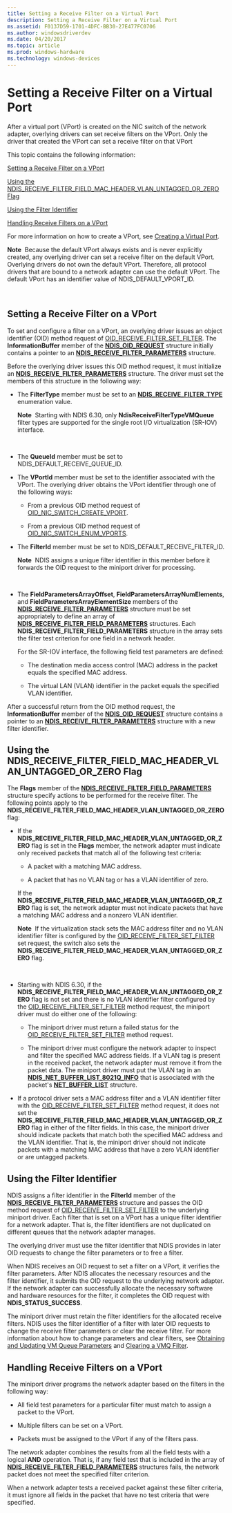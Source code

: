 ```yaml
---
title: Setting a Receive Filter on a Virtual Port
description: Setting a Receive Filter on a Virtual Port
ms.assetid: F0137D59-1701-4DFC-BB30-27E477FC0706
ms.author: windowsdriverdev
ms.date: 04/20/2017
ms.topic: article
ms.prod: windows-hardware
ms.technology: windows-devices
---
```


# Setting a Receive Filter on a Virtual Port


After a virtual port (VPort) is created on the NIC switch of the network adapter, overlying drivers can set receive filters on the VPort. Only the driver that created the VPort can set a receive filter on that VPort

This topic contains the following information:

[Setting a Receive Filter on a VPort](#set)

[Using the NDIS\_RECEIVE\_FILTER\_FIELD\_MAC\_HEADER\_VLAN\_UNTAGGED\_OR\_ZERO Flag](#flag)

[Using the Filter Identifier](#filter-id)

[Handling Receive Filters on a VPort](#handle)

For more information on how to create a VPort, see [Creating a Virtual Port](creating-a-virtual-port.md).

**Note**  Because the default VPort always exists and is never explicitly created, any overlying driver can set a receive filter on the default VPort. Overlying drivers do not own the default VPort. Therefore, all protocol drivers that are bound to a network adapter can use the default VPort. The default VPort has an identifier value of NDIS\_DEFAULT\_VPORT\_ID.

 

## <a href="" id="set"></a>Setting a Receive Filter on a VPort


To set and configure a filter on a VPort, an overlying driver issues an object identifier (OID) method request of [OID\_RECEIVE\_FILTER\_SET\_FILTER](https://msdn.microsoft.com/library/windows/hardware/ff569795). The **InformationBuffer** member of the [**NDIS\_OID\_REQUEST**](https://msdn.microsoft.com/library/windows/hardware/ff566710) structure initially contains a pointer to an [**NDIS\_RECEIVE\_FILTER\_PARAMETERS**](https://msdn.microsoft.com/library/windows/hardware/ff567181) structure.

Before the overlying driver issues this OID method request, it must initialize an [**NDIS\_RECEIVE\_FILTER\_PARAMETERS**](https://msdn.microsoft.com/library/windows/hardware/ff567181) structure. The driver must set the members of this structure in the following way:

-   The **FilterType** member must be set to an [**NDIS\_RECEIVE\_FILTER\_TYPE**](https://msdn.microsoft.com/library/windows/hardware/ff567186) enumeration value.

    **Note**  Starting with NDIS 6.30, only **NdisReceiveFilterTypeVMQueue** filter types are supported for the single root I/O virtualization (SR-IOV) interface.

     

-   The **QueueId** member must be set to NDIS\_DEFAULT\_RECEIVE\_QUEUE\_ID.

-   The **VPortId** member must be set to the identifier associated with the VPort. The overlying driver obtains the VPort identifier through one of the following ways:

    -   From a previous OID method request of [OID\_NIC\_SWITCH\_CREATE\_VPORT](https://msdn.microsoft.com/library/windows/hardware/hh451816).

    -   From a previous OID method request of [OID\_NIC\_SWITCH\_ENUM\_VPORTS](https://msdn.microsoft.com/library/windows/hardware/hh451821).

-   The **FilterId** member must be set to NDIS\_DEFAULT\_RECEIVE\_FILTER\_ID.

    **Note**  NDIS assigns a unique filter identifier in this member before it forwards the OID request to the miniport driver for processing.

     

-   The **FieldParametersArrayOffset**, **FieldParametersArrayNumElements**, and **FieldParametersArrayElementSize** members of the [**NDIS\_RECEIVE\_FILTER\_PARAMETERS**](https://msdn.microsoft.com/library/windows/hardware/ff567181) structure must be set appropriately to define an array of [**NDIS\_RECEIVE\_FILTER\_FIELD\_PARAMETERS**](https://msdn.microsoft.com/library/windows/hardware/ff567169) structures. Each **NDIS\_RECEIVE\_FILTER\_FIELD\_PARAMETERS** structure in the array sets the filter test criterion for one field in a network header.

    For the SR-IOV interface, the following field test parameters are defined:

    -   The destination media access control (MAC) address in the packet equals the specified MAC address.

    -   The virtual LAN (VLAN) identifier in the packet equals the specified VLAN identifier.

After a successful return from the OID method request, the **InformationBuffer** member of the [**NDIS\_OID\_REQUEST**](https://msdn.microsoft.com/library/windows/hardware/ff566710) structure contains a pointer to an [**NDIS\_RECEIVE\_FILTER\_PARAMETERS**](https://msdn.microsoft.com/library/windows/hardware/ff567181) structure with a new filter identifier.

## <a href="" id="flag"></a>Using the NDIS\_RECEIVE\_FILTER\_FIELD\_MAC\_HEADER\_VLAN\_UNTAGGED\_OR\_ZERO Flag


The **Flags** member of the [**NDIS\_RECEIVE\_FILTER\_FIELD\_PARAMETERS**](https://msdn.microsoft.com/library/windows/hardware/ff567169) structure specify actions to be performed for the receive filter. The following points apply to the **NDIS\_RECEIVE\_FILTER\_FIELD\_MAC\_HEADER\_VLAN\_UNTAGGED\_OR\_ZERO** flag:

-   If the **NDIS\_RECEIVE\_FILTER\_FIELD\_MAC\_HEADER\_VLAN\_UNTAGGED\_OR\_ZERO** flag is set in the **Flags** member, the network adapter must indicate only received packets that match all of the following test criteria:

    -   A packet with a matching MAC address.

    -   A packet that has no VLAN tag or has a VLAN identifier of zero.

    If the **NDIS\_RECEIVE\_FILTER\_FIELD\_MAC\_HEADER\_VLAN\_UNTAGGED\_OR\_ZERO** flag is set, the network adapter must not indicate packets that have a matching MAC address and a nonzero VLAN identifier.

    **Note**  If the virtualization stack sets the MAC address filter and no VLAN identifier filter is configured by the [OID\_RECEIVE\_FILTER\_SET\_FILTER](https://msdn.microsoft.com/library/windows/hardware/ff569795) set request, the switch also sets the **NDIS\_RECEIVE\_FILTER\_FIELD\_MAC\_HEADER\_VLAN\_UNTAGGED\_OR\_ZERO** flag.

     

-   Starting with NDIS 6.30, if the **NDIS\_RECEIVE\_FILTER\_FIELD\_MAC\_HEADER\_VLAN\_UNTAGGED\_OR\_ZERO** flag is not set and there is no VLAN identifier filter configured by the [OID\_RECEIVE\_FILTER\_SET\_FILTER](https://msdn.microsoft.com/library/windows/hardware/ff569795) method request, the miniport driver must do either one of the following:

    -   The miniport driver must return a failed status for the [OID\_RECEIVE\_FILTER\_SET\_FILTER](https://msdn.microsoft.com/library/windows/hardware/ff569795) method request.

    -   The miniport driver must configure the network adapter to inspect and filter the specified MAC address fields. If a VLAN tag is present in the received packet, the network adapter must remove it from the packet data. The miniport driver must put the VLAN tag in an [**NDIS\_NET\_BUFFER\_LIST\_8021Q\_INFO**](https://msdn.microsoft.com/library/windows/hardware/ff566565) that is associated with the packet's [**NET\_BUFFER\_LIST**](https://msdn.microsoft.com/library/windows/hardware/ff568388) structure.

-   If a protocol driver sets a MAC address filter and a VLAN identifier filter with the [OID\_RECEIVE\_FILTER\_SET\_FILTER](https://msdn.microsoft.com/library/windows/hardware/ff569795) method request, it does not set the **NDIS\_RECEIVE\_FILTER\_FIELD\_MAC\_HEADER\_VLAN\_UNTAGGED\_OR\_ZERO** flag in either of the filter fields. In this case, the miniport driver should indicate packets that match both the specified MAC address and the VLAN identifier. That is, the miniport driver should not indicate packets with a matching MAC address that have a zero VLAN identifier or are untagged packets.

## <a href="" id="filter-id"></a>Using the Filter Identifier


NDIS assigns a filter identifier in the **FilterId** member of the [**NDIS\_RECEIVE\_FILTER\_PARAMETERS**](https://msdn.microsoft.com/library/windows/hardware/ff567181) structure and passes the OID method request of [OID\_RECEIVE\_FILTER\_SET\_FILTER](https://msdn.microsoft.com/library/windows/hardware/ff569795) to the underlying miniport driver. Each filter that is set on a VPort has a unique filter identifier for a network adapter. That is, the filter identifiers are not duplicated on different queues that the network adapter manages.

The overlying driver must use the filter identifier that NDIS provides in later OID requests to change the filter parameters or to free a filter.

When NDIS receives an OID request to set a filter on a VPort, it verifies the filter parameters. After NDIS allocates the necessary resources and the filter identifier, it submits the OID request to the underlying network adapter. If the network adapter can successfully allocate the necessary software and hardware resources for the filter, it completes the OID request with **NDIS\_STATUS\_SUCCESS**.

The miniport driver must retain the filter identifiers for the allocated receive filters. NDIS uses the filter identifier of a filter with later OID requests to change the receive filter parameters or clear the receive filter. For more information about how to change parameters and clear filters, see [Obtaining and Updating VM Queue Parameters](obtaining-and-updating-vm-queue-parameters.md) and [Clearing a VMQ Filter](clearing-a-vmq-filter.md).

## <a href="" id="handle"></a>Handling Receive Filters on a VPort


The miniport driver programs the network adapter based on the filters in the following way:

-   All field test parameters for a particular filter must match to assign a packet to the VPort.

-   Multiple filters can be set on a VPort.

-   Packets must be assigned to the VPort if any of the filters pass.

The network adapter combines the results from all the field tests with a logical **AND** operation. That is, if any field test that is included in the array of [**NDIS\_RECEIVE\_FILTER\_FIELD\_PARAMETERS**](https://msdn.microsoft.com/library/windows/hardware/ff567169) structures fails, the network packet does not meet the specified filter criterion.

When a network adapter tests a received packet against these filter criteria, it must ignore all fields in the packet that have no test criteria that were specified.

 

 





